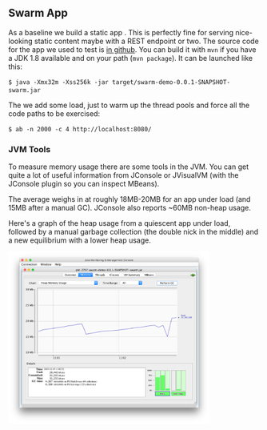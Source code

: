 
## Swarm App

As a baseline we build a static app . This is perfectly fine for serving nice-looking static content maybe with a REST endpoint or two. The source code for the app we used to test is [in github](https://github.com/heiko-braun/swarm-boot-memory/tree/master/src/main/java/com/example). You can build it with `mvn` if you have a JDK 1.8 available and on your path (`mvn package`). It can be launched like this:

```
$ java -Xmx32m -Xss256k -jar target/swarm-demo-0.0.1-SNAPSHOT-swarm.jar
```

The we add some load, just to warm up the thread pools and force all the code paths to be exercised:

```
$ ab -n 2000 -c 4 http://localhost:8080/
```

### JVM Tools

To measure memory usage there are some tools in the JVM.
You can get quite a lot of useful information from JConsole or JVisualVM (with the JConsole plugin so you can inspect MBeans).

The average weighs in at roughly 18MB-20MB for an app under load (and 15MB after a manual GC). JConsole also reports ~60MB non-heap usage.

Here's a graph of the heap usage from a quiescent app under load,
followed by a manual garbage collection (the double nick in the
middle) and a new equilibrium with a lower heap usage.

<img src="https://raw.githubusercontent.com/heiko-braun/swarm-boot-memory/master/manual-gc-web.png" width="80%"/>

